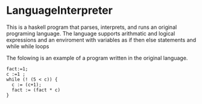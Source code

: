 # LanguageInterpreter
This is a haskell program that parses, interprets, and runs an original programing language. The language supports arithmatic and logical expressions and an enviroment with variables as if then else statements and while while loops


The folowing is an example of a program written in the original language.
```
fact:=1;
c :=1 ;
while (! (5 < c)) {
  c := (c+1);
  fact := (fact * c) 
}
```
